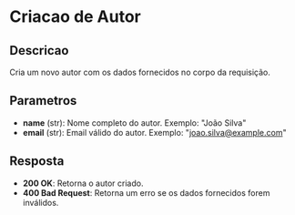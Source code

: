 # Criacao de Autor
## Descricao
Cria um novo autor com os dados fornecidos no corpo da requisição.
## Parametros
- **name** (str): Nome completo do autor. Exemplo: "João Silva"
- **email** (str): Email válido do autor. Exemplo: "joao.silva@example.com"

## Resposta
- **200 OK**: Retorna o autor criado.
- **400 Bad Request**: Retorna um erro se os dados fornecidos forem inválidos.
